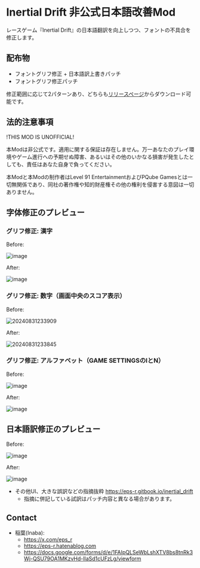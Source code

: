 # Inertial Drift 非公式日本語改善Mod

レースゲーム『Inertial Drift』の日本語翻訳を向上しつつ、フォントの不具合を修正します。

## 配布物

- フォントグリフ修正 + 日本語訳上書きパッチ
- フォントグリフ修正パッチ

修正範囲に応じて2パターンあり、どちらも[リリースページ](https://github.com/epser/inertial_drift_improve_japanese/releases/)からダウンロード可能です。

## 法的注意事項

!THIS MOD IS UNOFFICIAL!

本Modは非公式です。適用に関する保証は存在しません。万一あなたのプレイ環境やゲーム進行への予期せぬ障害、あるいはその他のいかなる損害が発生したとしても、責任はあなた自身で負ってください。

本Modと本Modの制作者はLevel 91 EntertainmentおよびPQube Gamesとは一切無関係であり、同社の著作権や知的財産権その他の権利を侵害する意図は一切ありません。

## 字体修正のプレビュー

### グリフ修正: 漢字

Before:

![image](https://github.com/user-attachments/assets/8ff4489a-fe97-497c-b5d3-bcc25645bc58)

After:

![image](https://github.com/user-attachments/assets/11e74e61-c463-43b4-9f45-d1ac4916b805)

### グリフ修正: 数字（画面中央のスコア表示）

Before:

![20240831233909](https://github.com/user-attachments/assets/5bc62e88-c781-48f7-8274-fa00a4e0d52a)

After:

![20240831233845](https://github.com/user-attachments/assets/2c9706a9-a03e-45bf-aeb8-e79824b3ed6e)

### グリフ修正: アルファベット（GAME SETTINGSのIとN）

Before:

![image](https://github.com/user-attachments/assets/07377c89-7333-4ce5-997a-241f64ffc226)

After:

![image](https://github.com/user-attachments/assets/7276726a-b2d0-4847-8734-57940e23534f)

## 日本語訳修正のプレビュー

Before:

![image](https://github.com/user-attachments/assets/f23173d1-187e-4184-bedd-8a4d395066d4)

After:

![image](https://github.com/user-attachments/assets/d173c7b0-0d62-454e-957c-2c8fc137fc43)

- その他UI、大きな誤訳などの指摘抜粋 https://eps-r.gitbook.io/inertial_drift
  - 指摘に併記している試訳はパッチ内容と異なる場合があります。

## Contact

- 稲葉(Inaba):
  - https://x.com/eps_r
  - https://eps-r.hatenablog.com
  - https://docs.google.com/forms/d/e/1FAIpQLSeWbLshXTV8bs8tnRk3Wj-QSU79OA1MKzvHd-IlaSd1cUFzLg/viewform
